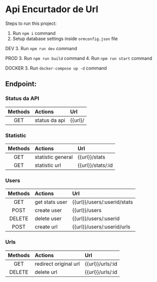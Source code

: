 # Api Encurtador de Url

Steps to run this project:

1. Run `npm i` command
2. Setup database settings inside `ormconfig.json` file

DEV
3. Run `npm run dev` command

PROD
3. Run `npm run build` command
4. Run `npm run start` command

DOCKER
3. Run `docker-compose up -d` command


## Endpoint:

### Status da API
| Methods  | Actions                | Url                                         |
|:--------:|:-----------------------|:--------------------------------------------|
| GET      | status da api          | {{url}/                                     |


### Statistic
| Methods  | Actions                | Url                                         |
|:--------:|:-----------------------|:--------------------------------------------|
| GET      | statistic general      | {{url}}/stats                               |
| GET      | statistic url          | {{url}}/stats/:id                           |


### Users
| Methods  | Actions                | Url                                         |
|:--------:|:-----------------------|:--------------------------------------------|
| GET      | get stats user         | {{url}}/users/:userid/stats                 |
| POST     | create user            | {{url}}/users                               |
| DELETE   | delete user            | {{url}}/users/:userid                       |
| POST     | create url             | {{url}}/users/:userid/urls                  |


### Urls
| Methods  | Actions                | Url                                         |
|:--------:|:-----------------------|:--------------------------------------------|
| GET      | redirect original url  | {{url}}/urls/:id                            |
| DELETE   | delete url             | {{url}}/urls/:id                            |
